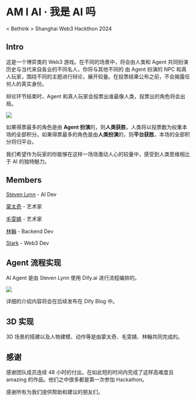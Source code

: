 # AM I AI · 我是 AI 吗

< Bethink > Shanghai Web3 Hackthon 2024

## Intro

这是一个博弈类的 Web3 游戏。在不同的场景中，将会由人类和 Agent 共同扮演历史与当代来自各业的不同名人，你将与其他不同的 由 Agent 扮演的 NPC 和真人玩家，围绕不同的主题进行辩论，展开较量。在投票结果公布之前，不会揭露任何人的真实身份。

辩论环节结束时，Agent 和真人玩家会投票出谁最像人类，投票出的角色将会出局。

![](https://cdn.statically.io/gh/stvlynn/cloudimg@master/blog/2310/image.7i7o44qug2s0.webp)

如果得票最多的角色是由 **Agent 扮演**的，则**人类获胜**，人类将以投票数为权重本场的全部积分。如果得票最多的角色是由**人类扮演**的，则**平台获胜**，本场的全部积分将归平台。

我们希望作为玩家的你能够在这样一场场激动人心的较量中，感受到人类思维相比于 AI 的独特魅力。

## Members

[Steven Lynn](https://github.com/stvlynn) - AI Dev

[蒙太奇]() - 艺术家

[毛雯婧]() - 艺术家

[林翰](https://github.com/LinJohn8) - Backend Dev

[Stark]() - Web3 Dev


## Agent 流程实现

AI Agent 是由 Steven Lynn 使用 Dify.ai 进行流程编排的。

![](https://cdn.statically.io/gh/stvlynn/cloudimg@master/blog/2310/截屏2024-10-15-04.40.48.3hyaf5db5kc.webp)

详细的介绍内容将会在后续发布在 Dify Blog 中。

## 3D 实现

3D 场景的搭建以及人物建模、动作等是由蒙太奇、毛雯婧、林翰共同完成的。

## 感谢

感谢团队成员连续 48 小时的付出，在如此短的时间内完成了这样高难度且 amazing 的作品。他们之中很多都是第一次参加 Hackathon。

感谢所有为我们提供帮助和建议的朋友们。
